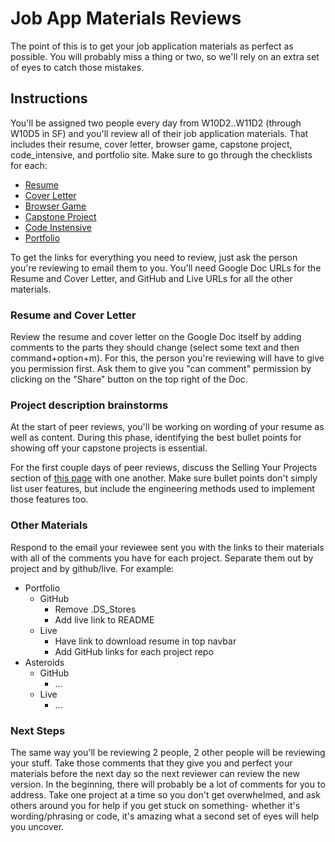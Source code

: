 # Job App Materials Reviews

The point of this is to get your job application materials as perfect as possible. You will probably miss a thing or two, so we'll rely on an extra set of eyes to catch those mistakes.

## Instructions

You'll be assigned two people every day from W10D2..W11D2 (through W10D5 in SF) and you'll review all of their job application materials. That includes their resume, cover letter, browser game, capstone project, code_intensive, and portfolio site. Make sure to go through the checklists for each:

* [Resume](./resume.md)
* [Cover Letter](./cover_letter.md)
* [Browser Game](./browser_game.md)
* [Capstone Project](https://github.com/appacademy/capstone-project-curriculum/blob/master/readings/capstone-checklist.md)
* [Code Instensive](./code_intensive.md)
* [Portfolio](./porfolio.md)

To get the links for everything you need to review, just ask the person you're reviewing to email them to you. You'll need Google Doc URLs for the Resume and Cover Letter, and GitHub and Live URLs for all the other materials. 

### Resume and Cover Letter

Review the resume and cover letter on the Google Doc itself by adding comments 
to the parts they should change (select some text and then command+option+m). 
For this, the person you're reviewing will have to give you permission first. 
Ask them to give you "can comment" permission by clicking on the "Share" button 
on the top right of the Doc.

### Project description brainstorms

At the start of peer reviews, you'll be working on wording of your resume as well as content. During this phase, identifying the best bullet points for showing off your capstone projects is essential.  

For the first couple days of peer reviews, discuss the Selling Your Projects section of [this page] with one another.  Make sure bullet points don't simply list user features, but include the engineering methods used to implement those features too.  

[this page]: https://github.com/appacademy/job-search-curriculum/blob/master/self-presentation/resume.md

### Other Materials

Respond to the email your reviewee sent you with the links to their materials with all of the comments you have for each project. Separate them out by project and by github/live. For example:

* Portfolio
  * GitHub
    * Remove .DS_Stores
    * Add live link to README
  * Live
    * Have link to download resume in top navbar
    * Add GitHub links for each project repo
* Asteroids
  * GitHub
    * ...
  * Live
    * ...

### Next Steps

The same way you'll be reviewing 2 people, 2 other people will be reviewing 
your stuff. Take those comments that they give you and perfect your materials
before the next day so the next reviewer can review the new version. In the
beginning, there will probably be a lot of comments for you to address. Take 
one project at a time so you don't get overwhelmed, and ask others around you
for help if you get stuck on something- whether it's wording/phrasing or code, 
it's amazing what a second set of eyes will help you uncover.


